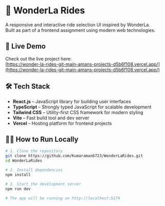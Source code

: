 # 🎢 WonderLa Rides

A responsive and interactive ride selection UI inspired by WonderLa.  
Built as part of a frontend assignment using modern web technologies.

## 🚀 Live Demo

Check out the live project here:  
[https://wonder-la-rides-git-main-amans-projects-d5b6f108.vercel.app/](https://wonder-la-rides-git-main-amans-projects-d5b6f108.vercel.app/)

## 🛠️ Tech Stack

- **React.js** – JavaScript library for building user interfaces  
- **TypeScript** – Strongly typed JavaScript for scalable development  
- **Tailwind CSS** – Utility-first CSS framework for modern styling  
- **Vite** – Fast build tool and dev server  
- **Vercel** – Hosting platform for frontend projects

## 🧑‍💻 How to Run Locally

```bash
# 1. Clone the repository
git clone https://github.com/Kumaraman6723/WonderLaRides.git
cd WonderLaRides

# 2. Install dependencies
npm install

# 3. Start the development server
npm run dev

# The app will be running on http://localhost:5174
